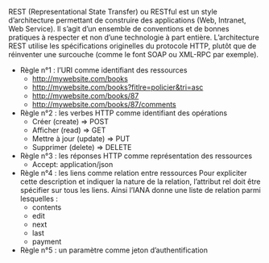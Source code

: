 REST (Representational State Transfer) ou RESTful est un style d’architecture permettant de construire des applications (Web, Intranet, Web Service). Il s’agit d’un ensemble de conventions et de bonnes pratiques à respecter et non d’une technologie à part entière. L’architecture REST utilise les spécifications originelles du protocole HTTP, plutôt que de réinventer une surcouche (comme le font SOAP ou XML-RPC par exemple).

* Règle n°1 : l’URI comme identifiant des ressources
  * http://mywebsite.com/books
  * http://mywebsite.com/books?fitlre=policier&tri=asc
  * http://mywebsite.com/books/87
  * http://mywebsite.com/books/87/comments
* Règle n°2 : les verbes HTTP comme identifiant des opérations 
  * Créer (create) => POST
  * Afficher (read) => GET
  * Mettre à jour (update) => PUT
  * Supprimer (delete) => DELETE
* Règle n°3 : les réponses HTTP comme représentation des ressources
  * Accept: application/json
* Règle n°4 : les liens comme relation entre ressources
  Pour expliciter cette description et indiquer la nature de la relation, l’attribut rel doit être spécifier sur tous les liens. Ainsi l’IANA donne une liste de relation parmi lesquelles :
  * contents
  * edit
  * next
  * last
  * payment
* Règle n°5 : un paramètre comme jeton d’authentification

